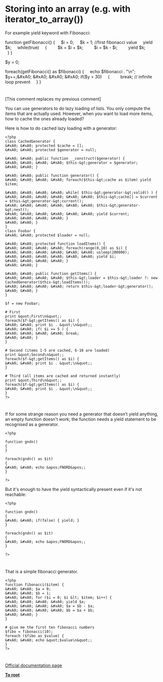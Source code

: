 # Storing into an array (e.g. with iterator_to_array())





For example yield keyword with Fibonacci:

function getFibonacci()
{
&#xA0; &#xA0; $i = 0;
&#xA0; &#xA0; $k = 1; //first fibonacci value
&#xA0; &#xA0; yield $k;
&#xA0; &#xA0; while(true)
&#xA0; &#xA0; {
&#xA0; &#xA0; &#xA0; &#xA0; $k = $i + $k;
&#xA0; &#xA0; &#xA0; &#xA0; $i = $k - $i;
&#xA0; &#xA0; &#xA0; &#xA0; yield $k;&#xA0; &#xA0; &#xA0; &#xA0; 
&#xA0; &#xA0; }
}

$y = 0;

foreach(getFibonacci() as $fibonacci)
{
&#xA0; &#xA0; echo $fibonacci . &quot;\n&quot;;
&#xA0; &#xA0; $y++;&#xA0; &#xA0; 
&#xA0; &#xA0; if($y &gt; 30)
&#xA0; &#xA0; {
&#xA0; &#xA0; &#xA0; &#xA0; break; // infinite loop prevent
&#xA0; &#xA0; }
}

  

#



[This comment replaces my previous comment]

You can use generators to do lazy loading of lists. You only compute the items that are actually used. However, when you want to load more items, how to cache the ones already loaded?

Here is how to do cached lazy loading with a generator:



```
<?php
class CachedGenerator {
&#xA0; &#xA0; protected $cache = [];
&#xA0; &#xA0; protected $generator = null;

&#xA0; &#xA0; public function __construct($generator) {
&#xA0; &#xA0; &#xA0; &#xA0; $this-&gt;generator = $generator;
&#xA0; &#xA0; }

&#xA0; &#xA0; public function generator() {
&#xA0; &#xA0; &#xA0; &#xA0; foreach($this-&gt;cache as $item) yield $item;

&#xA0; &#xA0; &#xA0; &#xA0; while( $this-&gt;generator-&gt;valid() ) {
&#xA0; &#xA0; &#xA0; &#xA0; &#xA0; &#xA0; $this-&gt;cache[] = $current = $this-&gt;generator-&gt;current();
&#xA0; &#xA0; &#xA0; &#xA0; &#xA0; &#xA0; $this-&gt;generator-&gt;next();
&#xA0; &#xA0; &#xA0; &#xA0; &#xA0; &#xA0; yield $current;
&#xA0; &#xA0; &#xA0; &#xA0; }
&#xA0; &#xA0; }
}
class Foobar {
&#xA0; &#xA0; protected $loader = null;

&#xA0; &#xA0; protected function loadItems() {
&#xA0; &#xA0; &#xA0; &#xA0; foreach(range(0,10) as $i) {
&#xA0; &#xA0; &#xA0; &#xA0; &#xA0; &#xA0; usleep(200000);
&#xA0; &#xA0; &#xA0; &#xA0; &#xA0; &#xA0; yield $i;
&#xA0; &#xA0; &#xA0; &#xA0; }
&#xA0; &#xA0; }

&#xA0; &#xA0; public function getItems() {
&#xA0; &#xA0; &#xA0; &#xA0; $this-&gt;loader = $this-&gt;loader ?: new CachedGenerator($this-&gt;loadItems());
&#xA0; &#xA0; &#xA0; &#xA0; return $this-&gt;loader-&gt;generator();
&#xA0; &#xA0; }
}

$f = new Foobar;

# First
print &quot;First\n&quot;;
foreach($f-&gt;getItems() as $i) {
&#xA0; &#xA0; print $i . &quot;\n&quot;;
&#xA0; &#xA0; if( $i == 5 ) {
&#xA0; &#xA0; &#xA0; &#xA0; break;
&#xA0; &#xA0; }
}

# Second (items 1-5 are cached, 6-10 are loaded)
print &quot;Second\n&quot;;
foreach($f-&gt;getItems() as $i) {
&#xA0; &#xA0; print $i . &quot;\n&quot;;
}

# Third (all items are cached and returned instantly)
print &quot;Third\n&quot;;
foreach($f-&gt;getItems() as $i) {
&#xA0; &#xA0; print $i . &quot;\n&quot;;
}
?>
```



  

#



If for some strange reason you need a generator that doesn&apos;t yield anything, an empty function doesn&apos;t work; the function needs a yield statement to be recognised as a generator.



```
<?php

function gndn()
{
}

foreach(gndn() as $it)
{
&#xA0; &#xA0; echo &apos;FNORD&apos;;
}

?>
```


 But it&apos;s enough to have the yield syntactically present even if it&apos;s not reachable:



```
<?php

function gndn()
{
&#xA0; &#xA0; if(false) { yield; }
}

foreach(gndn() as $it)
{
&#xA0; &#xA0; echo &apos;FNORD&apos;;
}

?>
```



  

#



That is a simple fibonacci generator.



```
<?php
function fibonacci($item) {
&#xA0; &#xA0; $a = 0;
&#xA0; &#xA0; $b = 1;
&#xA0; &#xA0; for ($i = 0; $i &lt; $item; $i++) {
&#xA0; &#xA0; &#xA0; &#xA0; yield $a;
&#xA0; &#xA0; &#xA0; &#xA0; $a = $b - $a;
&#xA0; &#xA0; &#xA0; &#xA0; $b = $a + $b;
&#xA0; &#xA0; }
}

# give me the first ten fibonacci numbers
$fibo = fibonacci(10);
foreach ($fibo as $value) {
&#xA0; &#xA0; echo &quot;$value\n&quot;;
}
?>
```



  

#

[Official documentation page](https://www.php.net/manual/en/language.generators.syntax.php)

**[To root](/README.md)**